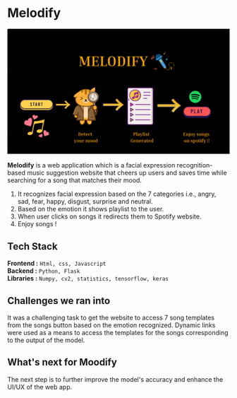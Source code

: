 # Melodify 	

![Banner](banner.gif)

**Melodify** is a web application which is a facial expression recognition-based music suggestion website that cheers up users and saves time while searching for a song that matches their mood.
1. It recognizes facial expression based on the 7 categories i.e., angry, sad, fear, happy, disgust, surprise and neutral.
2. Based on the emotion it shows playlist to the user.
3. When user clicks on songs it redirects them to Spotify website.
4. Enjoy songs !

## Tech Stack
**Frontend :** `Html, css, Javascript`</br>
**Backend :** `Python, Flask`<br/>
**Libraries :** `Numpy, cv2, statistics, tensorflow, keras`<br/>


## Challenges we ran into
It was a challenging task to get the website to access 7 song templates from the songs button based on the emotion recognized. Dynamic links were used as a means to access the templates for the songs corresponding to the output of the model.

## What's next for **Moodify**
The next step is to further improve the model's accuracy and enhance the UI/UX of the web app.
